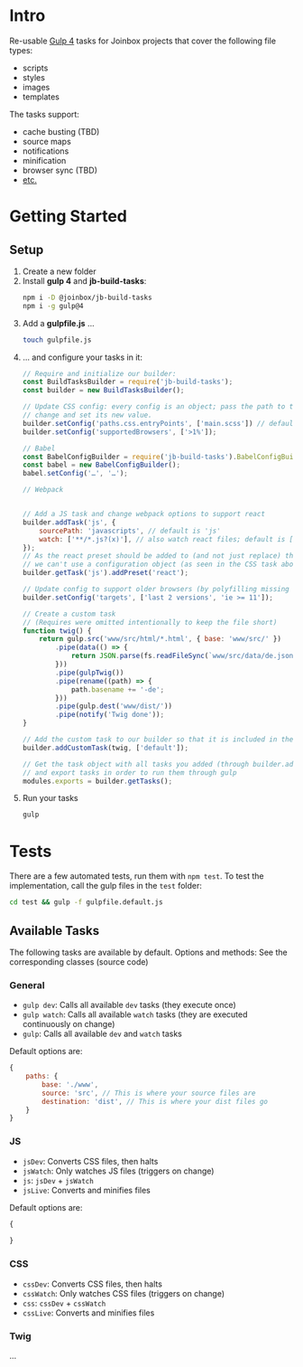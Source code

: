 # Intro

Re-usable [Gulp 4](https://github.com/gulpjs/gulp/tree/4.0) tasks for Joinbox projects that cover the following file types:
- scripts 
- styles
- images
- templates

The tasks support:
- cache busting (TBD)
- source maps
- notifications
- minification
- browser sync (TBD)
- [etc.](https://docs.google.com/document/d/17fVNqmN2PVGjidU9FeCPYTgMFJ66z9ZE5jEPlf9TAUQ)

# Getting Started

## Setup

1. Create a new folder
1. Install **gulp 4** and **jb-build-tasks**:
    ```bash
    npm i -D @joinbox/jb-build-tasks
    npm i -g gulp@4
    ```
1. Add a **gulpfile.js** …
    ```bash
    touch gulpfile.js
    ```
1. … and configure your tasks in it:
    ```javascript
    // Require and initialize our builder:
    const BuildTasksBuilder = require('jb-build-tasks');
    const builder = new BuildTasksBuilder();

    // Update CSS config: every config is an object; pass the path to the property you desire to
    // change and set its new value.
    builder.setConfig('paths.css.entryPoints', ['main.scss']) // default is 'styles.scss'
    builder.setConfig('supportedBrowsers', ['>1%']);

    // Babel
    const BabelConfigBuilder = require('jb-build-tasks').BabelConfigBuilder;
    const babel = new BabelConfigBuilder();
    babel.setConfig('…', '…');

    // Webpack


    // Add a JS task and change webpack options to support react
    builder.addTask('js', {
        sourcePath: 'javascripts', // default is 'js'
        watch: ['**/*.js?(x)'], // also watch react files; default is ['**/*.js']
    });
    // As the react preset should be added to (and not just replace) the current presets,
    // we can't use a configuration object (as seen in the CSS task above)
    builder.getTask('js').addPreset('react');

    // Update config to support older browsers (by polyfilling missing features)
    builder.setConfig('targets', ['last 2 versions', 'ie >= 11']);

    // Create a custom task
    // (Requires were omitted intentionally to keep the file short)
    function twig() {
        return gulp.src('www/src/html/*.html', { base: 'www/src/' })
            .pipe(data(() => {
                return JSON.parse(fs.readFileSync(`www/src/data/de.json`));
            }))
            .pipe(gulpTwig())
            .pipe(rename((path) => {
                path.basename += '-de';
            }))
            .pipe(gulp.dest('www/dist/'))
            .pipe(notify('Twig done'));
    }

    // Add the custom task to our builder so that it is included in the default gulp task
    builder.addCustomTask(twig, ['default']);

    // Get the task object with all tasks you added (through builder.addTask())
    // and export tasks in order to run them through gulp
    modules.exports = builder.getTasks();
    ```
1. Run your tasks
    ```bash
    gulp
    ```

# Tests

There are a few automated tests, run them with `npm test`. To test the implementation, call the gulp
files in the `test` folder: 

```bash
cd test && gulp -f gulpfile.default.js
```

## Available Tasks

The following tasks are available by default. Options and methods: See the corresponding classes (source code)

### General
- `gulp dev`: Calls all available `dev` tasks (they execute once)
- `gulp watch`: Calls all available `watch` tasks (they are executed continuously on change)
- `gulp`: Calls all available `dev` and `watch` tasks

Default options are: 
```javascript
{
    paths: {
        base: './www',
        source: 'src', // This is where your source files are
        destination: 'dist', // This is where your dist files go
    }
}
```

### JS
- `jsDev`: Converts CSS files, then halts
- `jsWatch`: Only watches JS files (triggers on change)
- `js`: `jsDev` + `jsWatch`
- `jsLive`: Converts and minifies files

Default options are: 
```javascript
{
    
}
```

### CSS
- `cssDev`: Converts CSS files, then halts
- `cssWatch`: Only watches CSS files (triggers on change)
- `css`: `cssDev` + `cssWatch`
- `cssLive`: Converts and minifies files

### Twig
…



